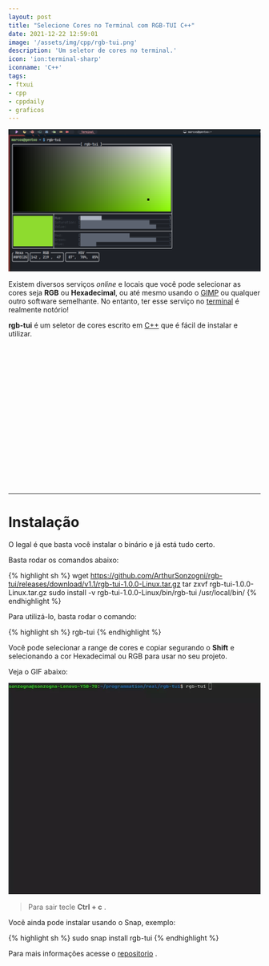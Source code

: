 ```yaml
---
layout: post
title: "Selecione Cores no Terminal com RGB-TUI C++"
date: 2021-12-22 12:59:01
image: '/assets/img/cpp/rgb-tui.png'
description: 'Um seletor de cores no terminal.'
icon: 'ion:terminal-sharp'
iconname: 'C++'
tags:
- ftxui
- cpp
- cppdaily
- graficos
---
```


![Selecione Cores no Terminal com RGB-TUI C++](/assets/img/cpp/rgb-tui.png)

Existem diversos serviços *online* e locais que você pode selecionar as cores seja **RGB** ou **Hexadecimal**, ou até mesmo usando o [GIMP](https://terminalroot.com.br/tags#gimp) ou qualquer outro software semelhante. No entanto, ter esse serviço no [terminal](https://terminalroot.com.br/tags#terminal) é realmente notório!

**rgb-tui** é um seletor de cores escrito em [C++](https://terminalroot.com.br/tags#cpp) que é fácil de instalar e utilizar.


<!-- SQUARE - GAMES ROOT -->
<script async src="//pagead2.googlesyndication.com/pagead/js/adsbygoogle.js"></script>
<ins class="adsbygoogle"
style="display:inline-block;width:336px;height:280px"
data-ad-client="ca-pub-2838251107855362"
data-ad-slot="5351066970"></ins>
<script>
(adsbygoogle = window.adsbygoogle || []).push({});
</script>

---

# Instalação
O legal é que basta você instalar o binário e já está tudo certo.

Basta rodar os comandos abaixo:

{% highlight sh %}
wget https://github.com/ArthurSonzogni/rgb-tui/releases/download/v1.1/rgb-tui-1.0.0-Linux.tar.gz
tar zxvf rgb-tui-1.0.0-Linux.tar.gz
sudo install -v rgb-tui-1.0.0-Linux/bin/rgb-tui /usr/local/bin/
{% endhighlight %}

Para utilizá-lo, basta rodar o comando:

{% highlight sh %}
rgb-tui
{% endhighlight %}

Você pode selecionar a range de cores e copiar segurando o **Shift** e selecionando a cor Hexadecimal ou RGB para usar no seu projeto.

Veja o GIF abaixo:

![rgb-tui](https://github.com/ArthurSonzogni/rgb-tui/raw/master/demo.webp) 

> Para sair tecle **Ctrl + c** .

Você ainda pode instalar usando o Snap, exemplo:

{% highlight sh %}
sudo snap install rgb-tui
{% endhighlight %}

Para mais informações acesse o [repositorio](https://github.com/ArthurSonzogni/rgb-tui/) .


